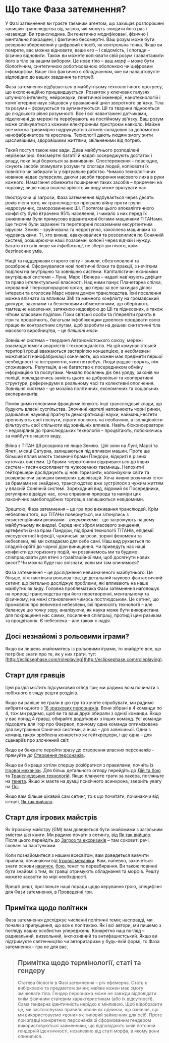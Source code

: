 # Що таке Фаза затемнення?

У Фазі затемнення ви граєте таємним агентом, що захищає розпорошені залишки транслюдства від загроз, які можуть знищити його раз і назавжди. Ви транслюдина. Ви генетично модифіковані, фізично і ментально покращені, і фактично бессмертні. Ваш розум може бути резервно збережений у цифровий спосіб, як контрольна точка. Якщо ви помрете, вас можна відновити, ваше его – і свідомість, і спогади – фізично відновити. Також ви можете копіювати свій розум і завантажити його в тіло за вашим вибором. Це нове тіло – ваш _морф_ – може бути біологічним, синтетичною роботизованою оболонкою чи цифровим інфоморфом. Ваше тіло фактично є обладнанням, яке ви налаштовуєте відповідно до ваших завдання та потреб.

Фаза затемнення відбувається в майбутньому технологічного прогресу, що експоненційно пришвидшується. Розвиток у ключових галузях штучного інтелекту, нейронауки, генетичної інженерії, нанотехнологій і комп'ютерних наук зійшовся у вражаючий цикл зворотного зв'язку. Тіла та розуми – формуються та аугментуються. ШІ та тварини підносяться до людського рівня розумності. Все і всі навантажені датчиками, підключені до мережі та перебувають на постійному зв'язку. Ваш розум може спілкуватися з кожним електронним пристроєм навколо. Майже все можна тривимірно надрукувати з атомів-складових за допомогою нанофабрикатора та креслень. Технології дають людям змогу жити щасливішими, здоровішими життями, звільненими від потреб.

Такий поступ також має вади. Дива майбутнього розподілені нерівномірно: безсмертні багатії й надалі зосереджують достаток і владу, поки інші борються за виживання. Спостереження – повсюдне, існують засоби зламувати розуми та спогади людей, копіювати їх повністю чи забирати їх у віртуальне рабство. Чимало технологічних новинок надає суперсили, даючи засоби творення масового лиха в руки кожного. Намагання обмежити поширення таких засобів – приречені на поразку; лише наша власна зрілість як виду може врятувати нас.

Ілюструючи ці загрози, Фаза затемнення відбувається через десять років після того, як транслюдство програло війну проти групи надрозумних, саморозвинених ШІ. Протягом цього апокаліптичного конфлікту було втрачено 95% населення, і чимало з них перед їх зникненням були примусово відвантажені богами-машинами ТІТАНами. Іще тисячі були заражені та перетворені позаземним ексургентним вірусом. Земля – зруйнована та недоступна, захоплена машинами та чудовиськами. Ті, хто вижив, евакуювалися та розселилися по Сонячній системі, розширюючи наші позаземні колонії через відчай і нужду. Багато хто втік лише як _інфобіженці_, не зберігши нічого, крім безтілесних умів.

Нації та наддержави старого світу – зникли, обезголовлені та роззброєні. Сформувалися нові політичні блоки та фракції, з нечітким поділом на внутрішню та зовнішню системи. Капіталістичні економіки внутрішньої системи – Луна, Марс і Венера – надалі нав'язують дефіцит та право інтелектуальної власності. Над ними панує Планетарна спілка, керований гіперкорпорацією орган, що перш за все захищає ділові інтереси та оголосив Марс новим домом транслюдства. Їхні поселення можна впізнати за впливом ЗМІ та мемного конфлікту на громадський дискурс, законами та безпековими обмеженнями, що оберігають тамтешнє населення, затяжною недовірою до ШІ та піднесених, а також чітким класовим поділом. Поки світські особи та гіпереліти грають в ігри та процвітають, багатьом інфобіженцям довелося продавати свою працю як контрактним слугам, щоб заробити на дешеві синтетичні тіла масового виробництва, – це _бляшані маси_.

Зовнішня система – твердиня Автономістського союзу, мережі взаємодопомоги анархістів і техносоціалістів. На цій комуналістській території гроші вважаються застарілою концепцією, а необмежені можливості нанофабрикації означають, що кожен має предмети першої необхідності та інструменти, яких потребує. Люди радше творять, ніж споживають. Репутація, а не багатство є посередником обміну інформацією та послугами. Чимало поселень діє без уряду, законів чи поліції, покладаючись замість цього на добровільні та кооперативні структури, референдуми в реальному часі та колективні ополчення. Зовнішня система – це мозаїка політичних, економічних та соціальних експериментів.

Поміж цими головними фракціями існують інші транслюдські клади, що будують власні суспільства. Злочинні картелі наповнюють чорні ринки, радикальні науковці прагнуть демократизації науки, найманці-естети пропонують свої послуги, пірати полюють на необачних, а ізоляціоністи фільтрують свої спільноти від зовнішніх впливів. Навіть біоконсерватори – недовірливі до транслюдських технологій – процвітають, побоюючись за майбутнє нашого виду.

Війна з ТІТАН ШІ розорила не лише Землю. Цілі зони на Луні, Марсі та Япеті, місяці Сатурна, залишаються під впливом машин. Проте ще більший вплив мають таємничі брами Пандори, відкриті в різних куточках системи. Ці брами-червоточини відкриваються до інших систем – тисяч екзопланет та чужоземних таємниць. Непохитні гейткрешери досліджують ці нові горизонти, колонізуючи світи та розкриваючи залишки вимерлих цивілізацій. Хоча живих розумних істот за брамами не знайдено, транслюдство вже зустрілося з чужим життям у власній Сонячній системі. Зореходний вид, відомий як Посередники, регулярно відвідує нас, хоча справжня природа та наміри цих лаконічних амебоподібних торговців залишаються невідомими.

Зрештою, Фаза затемнення – це гра про виживання транслюдей. Крім небезпеки того, що ТІТАНи повернуться, ми зіткнулись з екзистенційними ризиками – _ексризиками_ – що загрожують нашому майбутньому як видові. Серед них зброя масового знищення, артефекти із-за брам Пандори, підібрані технології ТІТАНів, епідемії екссургентної інфекції, чужинські загрози, зоряні феномени та небезпеки, які ми складаємо для себе самі. Наш вид рухається по спадній орбіті до чорної діри винищення. Чи приведуть нас наші конфлікти до горизонту подій, чи розвинемось ми та будемо співпрацювати для втечі з гравітаційної ями, щоб досягнути нових висот? Чи можна буде нас впізнати, коли ми там опинимося?

Фаза затемнення – це дослідження невизначеного майбутнього. Це більше, ніж настільна рольова гра, це детальний науково-фантастичний сетинг, що ретельно досліджує проблеми, які впливають на наше майбутнє як виду. Головна проблематика Фази затемнення наголошує на природі транслюдства при його перетворенні, ментальному та фізичному, на межі становлення чимось постлюдським. Це сетинг, що промовляє про величезні небезпеки, які приносять технології – але балансує цю точку зору, аналізуючи, як наука може бути використана для покращення нас самих, посилення співпраці, протидії цим ризикам та процвітання. Є небезпека – але також є надія.

## Досі незнайомі з рольовими іграми?

Якщо ви лишень знайомитесь із рольовими іграми, то знайдете все, що потрібно знати про те, як у них грати, тут: [http://eclipsephase.com/roleplaying](http://eclipsephase.com/roleplaying).

## Старт для гравців

Цей розділ містить підсумковий огляд гри; ми радимо всім починати з побіжного огляду решти розділів.

Якщо ви раніше не грали в цю гру та хочете спробувати, ми радимо вибрати одного з [16 зразкових персонажів](/05/00-sample-characters.html). Вони зібрані в 4 команди по 4, тож ми радимо, щоб ви та ваші друзі обирали з однієї команди. Якщо у вас понад 4 гравці, обирайте додаткових з інших команд. Усі команди підходять для ігор про Фаєрвол, причому одна команда оптимізована для внутрішньої Сонячної системи, а інша – для зовнішньої. Одна з команд також зроблена конкретно як гейткрешери, і ще одна – для сценаріїв про злочинний світ.

Якщо ви бажаєте перейти зразу до створення власних персонажів – прямуйте до [Створення персонажів](/04/00-making-characters.html).

Якщо ви б краще хотіли спершу розібратися з правилами, почніть із [Ігрової механіки](/03/00-game-mechanics.html). Для більш детального огляду перейдіть до [Дій та бою](/12/00-action-and-combat.html) та [Транслюдських технологій](/15/00-transhuman-tech.html). Якщо плануєте грати за хакера, погляньте на [тенета](/13/00-the-mesh.html). Якщо ж маєте на думці психічного асинхрона, зверніть увагу на [Псі](/14/00-psi.html).

Якщо вам більше цікавий сам сетинг, то є що почитати, починаючи від історії, [Як так вийшло](/06/00-how-it-came-to-be.html).

## Старт для ігрових майстрів

Як ігровому майстру (GM) вам доведеться бути знайомими з загальним змістом цієї книги. Ми радимо почати з сетингу, від [Як так вийшло](/06/00-how-it-came-to-be.html). Після цього перейдіть до [Загроз та ексризиків](/07/00-threats-x-risks.html) – там соковиті речі, сховані за лаштунками.

Коли познайомитеся з нашим всесвітом, вам доведеться вивчити правила, починаючи від [Ігрової механіки](/03/00-game-mechanics.html). Вам, напевно, захочеться знати основи [навичок](/04/18-skills.html), [бою](/12/00-action-and-combat.html), тенет та перевбирання. Ви також повинні бути знайомі з тим, як гравці отримують обладнання та морфів. Решту можете засвоїти по мірі необхідності.

Врешті решт, прогляньте наші поради щодо керування грою, специфічні для Фази затемнення, в Проведенні гри.

## Примітка щодо політики

Фаза затемнення досліджує численні політичні теми; насправді, ми почали з припущення, що все є політикою. Як і всі автори, ми пишемо з погляду наших особистих упереджень. Конкретно наш погляд – радикальний, визвольний, інклюзивний та антифашистський. Якщо ви підтримуєте святенництво чи авторитаризм у будь-якій формі, то Фаза затемнення – гра не для вас.

<blockquote>

## Примітка щодо термінології, статі та гендеру

Статева біологія в Фазі затемнення – річ ефемерна. Стать є вибірковою та предметом зміни; майже кожен має змогу змінювати тіла. Гендер персонажа може не завжди відповідати їхнім фізичним статевим характеристикам (або їх відсутності). Сама гендерна ідентичність нерідко є мінливою. Щоб відобразити це, ми застосовуємо правило «вони як однина», що означає, що ми використовуємо «вони» як типовий займенник для осіб. Проте при згадці конкретних персонажів зі сформованим гендером використовуються займенники, що відповідають їхній поточній гендерній ідентичності, незалежно від статі морфа, в якому вони опинилися.

</blockquote>

